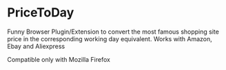 # PriceToDay
Funny Browser Plugin/Extension to convert the most famous shopping site price in the corresponding working day equivalent. 
Works with Amazon, Ebay and Aliexpress

Compatible only with Mozilla Firefox
